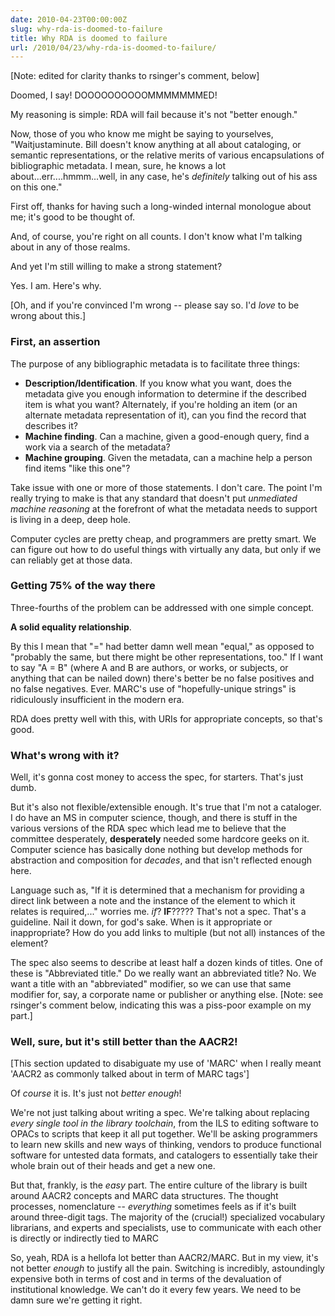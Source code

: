 ```yaml
---
date: 2010-04-23T00:00:00Z
slug: why-rda-is-doomed-to-failure
title: Why RDA is doomed to failure
url: /2010/04/23/why-rda-is-doomed-to-failure/
---
```


[Note: edited for clarity thanks to rsinger's comment, below]

Doomed, I say! DOOOOOOOOOOMMMMMMMED!

My reasoning is simple: RDA will fail because it's not "better enough."

Now, those of you who know me might be saying to yourselves, "Waitjustaminute. Bill doesn't know anything at all about cataloging, or semantic representations, or the relative merits of various encapsulations of bibliographic metadata. I mean, sure, he knows a lot about...err....hmmm...well, in any case, he's _definitely_ talking out of his ass on this one."

First off, thanks for having such a long-winded internal monologue about me; it's good to be thought of.

And, of course, you're right on all counts. I don't know what I'm talking about in any of those realms.

And yet I'm still willing to make a strong statement?

Yes. I am. Here's why.

[Oh, and if you're convinced I'm wrong -- please say so. I'd *love* to be wrong about this.]

### First, an assertion

The purpose of any bibliographic metadata is to facilitate three things:

*  **Description/Identification**. If you know what you want, does the metadata give you enough information to determine if the described item is what you want? Alternately, if you're holding an item (or an alternate metadata representation of it), can you find the record that describes it?
*  **Machine finding**. Can a machine, given a good-enough query, find a work via a search of the metadata?
*  **Machine grouping**. Given the metadata, can a machine help a person find items "like this one"?

Take issue with one or more of those statements. I don't care. The point I'm really trying to make is that any standard that doesn't put *unmediated machine reasoning* at the forefront of what the metadata needs to support is living in a deep, deep hole.

Computer cycles are pretty cheap, and programmers are pretty smart. We can figure out how to do useful things with virtually any data, but only if we can reliably get at those data.

### Getting 75% of the way there

Three-fourths of the problem can be addressed with one simple concept.

**A solid equality relationship**.

By this I mean that "=" had better damn well mean "equal," as opposed to "probably the same,  but there might be other representations, too." If I want to say "A = B" (where A and B are authors, or works, or subjects, or anything that can be nailed down) there's better be no false positives and no false negatives. Ever. MARC's use of "hopefully-unique strings" is ridiculously insufficient in the modern era.

RDA does pretty well with this, with URIs for appropriate concepts, so that's good.

### What's wrong with it?

Well, it's gonna cost money to access the spec, for starters. That's just dumb.

But it's also not flexible/extensible enough. It's true that I'm not a
cataloger. I do have an MS in computer science, though, and there is stuff in
the various versions of the RDA spec which lead me to believe that the
committee desperately, **desperately** needed some hardcore geeks on it.
Computer science has basically done nothing but develop methods for
abstraction and composition for *decades*, and that isn't reflected enough
here.

Language such as, "If it is determined that a mechanism for providing a direct
link between a note and the instance of the element to which it relates is
required,..." worries me. *if*? **IF**????? That's not a spec. That's a guideline. Nail it down, for god's sake. When is it appropriate or inappropriate? How do you add links to multiple (but not all) instances of the element?

The spec also seems to describe at least half a dozen kinds of titles. One of these is "Abbreviated title." Do we really want an abbreviated title? No. We want a title with an "abbreviated" modifier, so we can use that same modifier for, say, a corporate name or publisher or anything else. [Note: see rsinger's comment below, indicating this was a piss-poor example on my part.]


### Well, sure, but it's still better than the AACR2!

[This section updated to disabiguate my use of 'MARC' when I really meant 'AACR2 as commonly talked about in term of MARC tags']

Of _course_ it is. It's just not *better enough*!

We're not just talking about writing a spec. We're talking about replacing *every single tool in the library toolchain*, from the ILS to editing software to OPACs to scripts that keep it all put together. We'll be asking programmers to learn new skills and new ways of thinking, vendors to produce functional software for untested data formats, and catalogers to essentially take their whole brain out of their heads and get a new one.

But that, frankly, is the *easy* part. The entire culture of the library is built around AACR2 concepts and MARC data structures. The thought processes, nomenclature -- *everything* sometimes feels as if it's built around three-digit tags. The majority of the (crucial!) specialized vocabulary librarians, and experts and specialists, use to communicate with each other is directly or indirectly tied to MARC

So, yeah, RDA is a hellofa lot better than AACR2/MARC. But in my view, it's not better *enough* to justify all the pain. Switching is incredibly, astoundingly expensive both in terms of cost and in terms of the devaluation of institutional knowledge. We can't do it every few years. We need to be damn sure we're getting it right.
